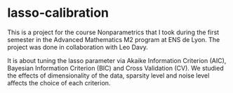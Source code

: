 # lasso-calibration
This is a project for the course Nonparametrics that I took during the first semester in the Advanced Mathematics M2 program at ENS de Lyon.
The project was done in collaboration with Leo Davy.

It is about tuning the lasso parameter via Akaike Information Criterion (AIC), Bayesian Information Criterion (BIC) and Cross Validation (CV).
We studied the effects of dimensionality of the data, sparsity level and noise level affects the choice of each criterion.


